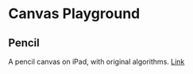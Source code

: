 # Canvas Playground

## Pencil
A pencil canvas on iPad, with original algorithms. [Link](pencil/README.md)

